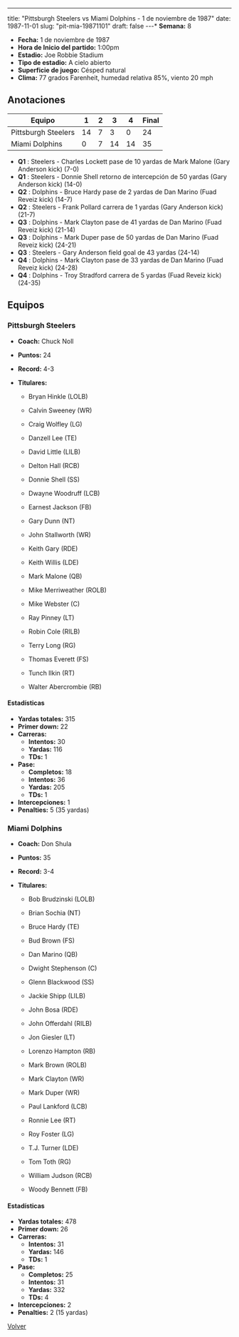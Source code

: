 ---
title: "Pittsburgh Steelers vs Miami Dolphins - 1 de noviembre de 1987"
date: 1987-11-01
slug: "pit-mia-19871101"
draft: false
---* **Semana:** 8
* **Fecha:** 1 de noviembre de 1987
* **Hora de Inicio del partido:** 1:00pm
* **Estadio:** Joe Robbie Stadium
* **Tipo de estadio:** A cielo abierto
* **Superficie de juego:** Césped natural
* **Clima:** 77 grados Farenheit, humedad relativa 85%, viento 20 mph




## Anotaciones
| Equipo | 1 | 2 | 3 | 4 | Final |
|--------|---|---|---|---|-------|
| Pittsburgh Steelers  | 14 | 7 | 3 | 0  | 24 |
| Miami Dolphins  | 0 | 7 | 14 | 14  | 35 |
* **Q1** : Steelers - Charles Lockett pase de 10 yardas de Mark Malone (Gary Anderson kick) (7-0)
* **Q1** : Steelers - Donnie Shell retorno de intercepción de 50 yardas (Gary Anderson kick) (14-0)
* **Q2** : Dolphins - Bruce Hardy pase de 2 yardas de Dan Marino (Fuad Reveiz kick) (14-7)
* **Q2** : Steelers - Frank Pollard carrera de 1 yardas (Gary Anderson kick) (21-7)
* **Q3** : Dolphins - Mark Clayton pase de 41 yardas de Dan Marino (Fuad Reveiz kick) (21-14)
* **Q3** : Dolphins - Mark Duper pase de 50 yardas de Dan Marino (Fuad Reveiz kick) (24-21)
* **Q3** : Steelers - Gary Anderson field goal de 43 yardas (24-14)
* **Q4** : Dolphins - Mark Clayton pase de 33 yardas de Dan Marino (Fuad Reveiz kick) (24-28)
* **Q4** : Dolphins - Troy Stradford carrera de 5 yardas (Fuad Reveiz kick) (24-35)


## Equipos


### Pittsburgh Steelers
* **Coach:** Chuck Noll
* **Puntos:** 24
* **Record:** 4-3
* **Titulares:** 

  * Bryan Hinkle (LOLB) 

  * Calvin Sweeney (WR) 

  * Craig Wolfley (LG) 

  * Danzell Lee (TE) 

  * David Little (LILB) 

  * Delton Hall (RCB) 

  * Donnie Shell (SS) 

  * Dwayne Woodruff (LCB) 

  * Earnest Jackson (FB) 

  * Gary Dunn (NT) 

  * John Stallworth (WR) 

  * Keith Gary (RDE) 

  * Keith Willis (LDE) 

  * Mark Malone (QB) 

  * Mike Merriweather (ROLB) 

  * Mike Webster (C) 

  * Ray Pinney (LT) 

  * Robin Cole (RILB) 

  * Terry Long (RG) 

  * Thomas Everett (FS) 

  * Tunch Ilkin (RT) 

  * Walter Abercrombie (RB) 

#### Estadísticas
* **Yardas totales:** 315
* **Primer down:** 22
* **Carreras:**
  * **Intentos:** 30
  * **Yardas:** 116
  * **TDs:** 1
* **Pase:**
  * **Completos:** 18
  * **Intentos:** 36
  * **Yardas:** 205
  * **TDs:** 1
* **Intercepciones:** 1
* **Penalties:** 5 (35 yardas)

### Miami Dolphins
* **Coach:** Don Shula
* **Puntos:** 35
* **Record:** 3-4
* **Titulares:** 

  * Bob Brudzinski (LOLB) 

  * Brian Sochia (NT) 

  * Bruce Hardy (TE) 

  * Bud Brown (FS) 

  * Dan Marino (QB) 

  * Dwight Stephenson (C) 

  * Glenn Blackwood (SS) 

  * Jackie Shipp (LILB) 

  * John Bosa (RDE) 

  * John Offerdahl (RILB) 

  * Jon Giesler (LT) 

  * Lorenzo Hampton (RB) 

  * Mark Brown (ROLB) 

  * Mark Clayton (WR) 

  * Mark Duper (WR) 

  * Paul Lankford (LCB) 

  * Ronnie Lee (RT) 

  * Roy Foster (LG) 

  * T.J. Turner (LDE) 

  * Tom Toth (RG) 

  * William Judson (RCB) 

  * Woody Bennett (FB) 

#### Estadísticas
* **Yardas totales:** 478
* **Primer down:** 26
* **Carreras:**
  * **Intentos:** 31
  * **Yardas:** 146
  * **TDs:** 1
* **Pase:**
  * **Completos:** 25
  * **Intentos:** 31
  * **Yardas:** 332
  * **TDs:** 4
* **Intercepciones:** 2
* **Penalties:** 2 (15 yardas)


[Volver](/historia/1987)
